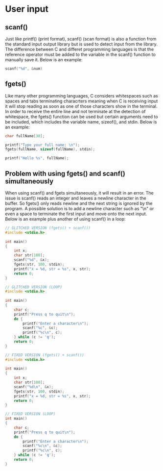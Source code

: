 # User input
## scanf()
Just like printf() (print format), scanf() (scan format) is also a function from the standard input output library but is used to detect input from the library. The difference between C and differet programming languages is that the reference operator must be added to the variable in the scanf() function to manually save it. Below is an example:
```c
scanf("%d", &num)
```

## fgets()
Like many other programming languages, C considers whitespaces such as spaces and tabs terminating characrters meaning when C is receiving input it will stop reading as soon as one of those characters show in the terminal. In order to receive the entire line and not terminate at the detection of whitespace, the fgets() function can be used but certain arguments need to be included, which includes the variable name, sizeof(), and stdin. Below is an example:
```c
char fullName[30];

printf("Type your full name: \n");
fgets(fullName, sizeof(fullName), stdin);

printf("Hello %s", fullName);
```

## Problem with using fgets() and scanf() simultaneously
When using scanf() and fgets simultaneously, it will result in an error. The issue is scanf() reads an integer and leaves a newline character in the buffer. So fgets() only reads newline and the next string is ignored by the program. A possible solution is to add a newline character such as "\n" or even a space to terminate the first input and move onto the next input. Below is an example plus another of using scanf() in a loop:
```c
// GLITCHED VERSION (fgets() + scanf())
#include <stdio.h> 
  
int main() 
{ 
    int x; 
    char str[100]; 
    scanf("%d", &x); 
    fgets(str, 100, stdin); 
    printf("x = %d, str = %s", x, str); 
    return 0; 
}

// GLITCHED VERSION (LOOP)
#include <stdio.h> 
  
int main() 
{ 
    char c; 
    printf("Press q to quit\n"); 
    do { 
        printf("Enter a character\n"); 
        scanf("%c", &c); 
        printf("%c\n", c); 
    } while (c != 'q'); 
    return 0; 
}

// FIXED VERSION (fgets() + scanf())
#include <stdio.h> 
  
int main() 
{ 
    int x; 
    char str[100]; 
    scanf("%d\n", &x); 
    fgets(str, 100, stdin); 
    printf("x = %d, str = %s", x, str); 
    return 0; 
}

// FIXED VERSION (LOOP)
int main() 
{ 
    char c; 
    printf("Press q to quit\n"); 
    do { 
        printf("Enter a character\n"); 
        scanf("%c\n", &c); 
        printf("%c\n", c); 
    } while (c != 'q'); 
    return 0; 
}

```
